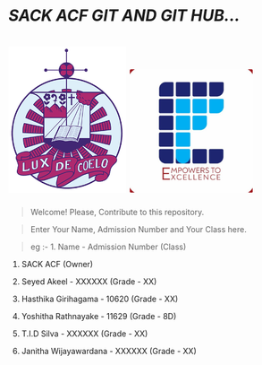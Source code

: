 # <b><i>SACK ACF GIT AND GIT HUB...</i></b>
# <img src="St. Anthony's College Kandy (Logo).png" alt="St. Anthony's College Kandy Logo" >  <img src="ACF Logo.jpg" alt="Antonian Computer Fraternity Logo" height="220px">



> Welcome! Please, Contribute to this repository.


> Enter Your Name, Admission Number and Your Class here.

> eg :- 1. Name - Admission Number (Class)
 
1. SACK ACF (Owner)

2. Seyed Akeel - XXXXXX (Grade - XX)
 
3. Hasthika Girihagama - 10620 (Grade - XX) 

4. Yoshitha Rathnayake - 11629 (Grade - 8D)

5. T.I.D Silva - XXXXXX (Grade - XX)

6. Janitha Wijayawardana - XXXXXX (Grade - XX)

